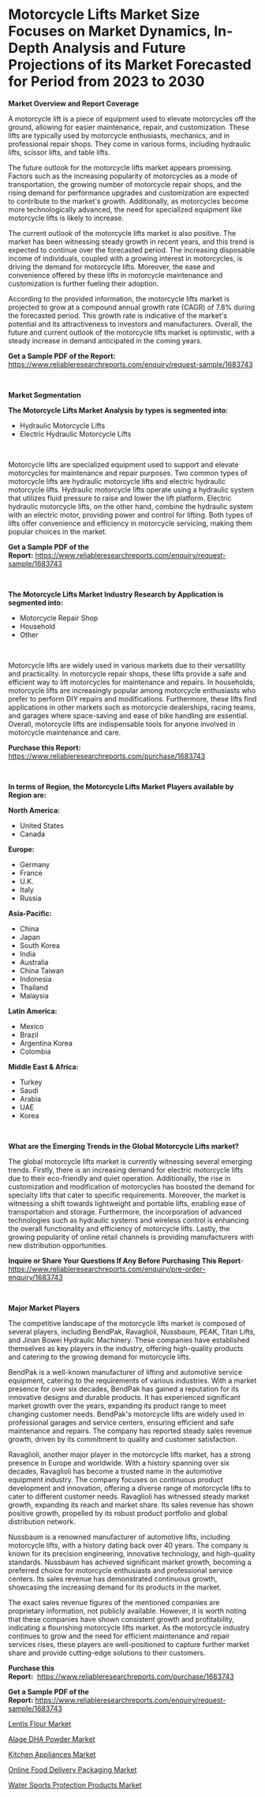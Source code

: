 <p><h1>Motorcycle Lifts Market Size Focuses on Market Dynamics, In-Depth Analysis and Future Projections of its Market Forecasted for Period from 2023 to 2030</h1></p><p><strong>Market Overview and Report Coverage</strong></p>
<p><p>A motorcycle lift is a piece of equipment used to elevate motorcycles off the ground, allowing for easier maintenance, repair, and customization. These lifts are typically used by motorcycle enthusiasts, mechanics, and in professional repair shops. They come in various forms, including hydraulic lifts, scissor lifts, and table lifts.</p><p>The future outlook for the motorcycle lifts market appears promising. Factors such as the increasing popularity of motorcycles as a mode of transportation, the growing number of motorcycle repair shops, and the rising demand for performance upgrades and customization are expected to contribute to the market's growth. Additionally, as motorcycles become more technologically advanced, the need for specialized equipment like motorcycle lifts is likely to increase.</p><p>The current outlook of the motorcycle lifts market is also positive. The market has been witnessing steady growth in recent years, and this trend is expected to continue over the forecasted period. The increasing disposable income of individuals, coupled with a growing interest in motorcycles, is driving the demand for motorcycle lifts. Moreover, the ease and convenience offered by these lifts in motorcycle maintenance and customization is further fueling their adoption.</p><p>According to the provided information, the motorcycle lifts market is projected to grow at a compound annual growth rate (CAGR) of 7.8% during the forecasted period. This growth rate is indicative of the market's potential and its attractiveness to investors and manufacturers. Overall, the future and current outlook of the motorcycle lifts market is optimistic, with a steady increase in demand anticipated in the coming years.</p></p>
<p><strong>Get a Sample PDF of the Report:</strong> <a href="https://www.reliableresearchreports.com/enquiry/request-sample/1683743">https://www.reliableresearchreports.com/enquiry/request-sample/1683743</a></p>
<p>&nbsp;</p>
<p><strong>Market Segmentation</strong></p>
<p><strong>The Motorcycle Lifts Market Analysis by types is segmented into:</strong></p>
<p><ul><li>Hydraulic Motorcycle Lifts</li><li>Electric Hydraulic Motorcycle Lifts</li></ul></p>
<p>&nbsp;</p>
<p><p>Motorcycle lifts are specialized equipment used to support and elevate motorcycles for maintenance and repair purposes. Two common types of motorcycle lifts are hydraulic motorcycle lifts and electric hydraulic motorcycle lifts. Hydraulic motorcycle lifts operate using a hydraulic system that utilizes fluid pressure to raise and lower the lift platform. Electric hydraulic motorcycle lifts, on the other hand, combine the hydraulic system with an electric motor, providing power and control for lifting. Both types of lifts offer convenience and efficiency in motorcycle servicing, making them popular choices in the market.</p></p>
<p><strong>Get a Sample PDF of the Report:</strong>&nbsp;<a href="https://www.reliableresearchreports.com/enquiry/request-sample/1683743">https://www.reliableresearchreports.com/enquiry/request-sample/1683743</a></p>
<p>&nbsp;</p>
<p><strong>The Motorcycle Lifts Market Industry Research by Application is segmented into:</strong></p>
<p><ul><li>Motorcycle Repair Shop</li><li>Household</li><li>Other</li></ul></p>
<p>&nbsp;</p>
<p><p>Motorcycle lifts are widely used in various markets due to their versatility and practicality. In motorcycle repair shops, these lifts provide a safe and efficient way to lift motorcycles for maintenance and repairs. In households, motorcycle lifts are increasingly popular among motorcycle enthusiasts who prefer to perform DIY repairs and modifications. Furthermore, these lifts find applications in other markets such as motorcycle dealerships, racing teams, and garages where space-saving and ease of bike handling are essential. Overall, motorcycle lifts are indispensable tools for anyone involved in motorcycle maintenance and care.</p></p>
<p><strong>Purchase this Report:</strong>&nbsp; <a href="https://www.reliableresearchreports.com/purchase/1683743">https://www.reliableresearchreports.com/purchase/1683743</a></p>
<p>&nbsp;</p>
<p><strong>In terms of Region, the Motorcycle Lifts Market Players available by Region are:</strong></p>
<p>
    <p> <strong> North America: </strong>
        <ul>
            <li>United States</li>
            <li>Canada</li>
        </ul>
        </p> 
    <p> <strong> Europe: </strong>
        <ul>
            <li>Germany</li>
            <li>France</li>
            <li>U.K.</li>
            <li>Italy</li>
            <li>Russia</li>
        </ul>
        </p> 
    <p> <strong> Asia-Pacific: </strong>
        <ul>
            <li>China</li>
            <li>Japan</li>
            <li>South Korea</li>
            <li>India</li>
            <li>Australia</li>
            <li>China Taiwan</li>
            <li>Indonesia</li>
            <li>Thailand</li>
            <li>Malaysia</li>
        </ul>
        </p> 
    <p> <strong> Latin America: </strong>
        <ul>
            <li>Mexico</li>
            <li>Brazil</li>
            <li>Argentina Korea</li>
            <li>Colombia</li>
        </ul>
        </p> 
    <p> <strong> Middle East & Africa: </strong>
        <ul>
            <li>Turkey</li>
            <li>Saudi</li>
            <li>Arabia</li>
            <li>UAE</li>
            <li>Korea</li>
        </ul>
    </p>
    </p>
<p>&nbsp;</p>
<p><strong>What are the Emerging Trends in the Global Motorcycle Lifts market?</strong></p>
<p><p>The global motorcycle lifts market is currently witnessing several emerging trends. Firstly, there is an increasing demand for electric motorcycle lifts due to their eco-friendly and quiet operation. Additionally, the rise in customization and modification of motorcycles has boosted the demand for specialty lifts that cater to specific requirements. Moreover, the market is witnessing a shift towards lightweight and portable lifts, enabling ease of transportation and storage. Furthermore, the incorporation of advanced technologies such as hydraulic systems and wireless control is enhancing the overall functionality and efficiency of motorcycle lifts. Lastly, the growing popularity of online retail channels is providing manufacturers with new distribution opportunities.</p></p>
<p><strong>Inquire or Share Your Questions If Any Before Purchasing This Report</strong>- <a href="https://www.reliableresearchreports.com/enquiry/pre-order-enquiry/1683743">https://www.reliableresearchreports.com/enquiry/pre-order-enquiry/1683743</a></p>
<p>&nbsp;</p>
<p><strong>Major Market Players</strong></p>
<p><p>The competitive landscape of the motorcycle lifts market is composed of several players, including BendPak, Ravaglioli, Nussbaum, PEAK, Titan Lifts, and Jinan Bowei Hydraulic Machinery. These companies have established themselves as key players in the industry, offering high-quality products and catering to the growing demand for motorcycle lifts.</p><p>BendPak is a well-known manufacturer of lifting and automotive service equipment, catering to the requirements of various industries. With a market presence for over six decades, BendPak has gained a reputation for its innovative designs and durable products. It has experienced significant market growth over the years, expanding its product range to meet changing customer needs. BendPak's motorcycle lifts are widely used in professional garages and service centers, ensuring efficient and safe maintenance and repairs. The company has reported steady sales revenue growth, driven by its commitment to quality and customer satisfaction.</p><p>Ravaglioli, another major player in the motorcycle lifts market, has a strong presence in Europe and worldwide. With a history spanning over six decades, Ravaglioli has become a trusted name in the automotive equipment industry. The company focuses on continuous product development and innovation, offering a diverse range of motorcycle lifts to cater to different customer needs. Ravaglioli has witnessed steady market growth, expanding its reach and market share. Its sales revenue has shown positive growth, propelled by its robust product portfolio and global distribution network.</p><p>Nussbaum is a renowned manufacturer of automotive lifts, including motorcycle lifts, with a history dating back over 40 years. The company is known for its precision engineering, innovative technology, and high-quality standards. Nussbaum has achieved significant market growth, becoming a preferred choice for motorcycle enthusiasts and professional service centers. Its sales revenue has demonstrated continuous growth, showcasing the increasing demand for its products in the market.</p><p>The exact sales revenue figures of the mentioned companies are proprietary information, not publicly available. However, it is worth noting that these companies have shown consistent growth and profitability, indicating a flourishing motorcycle lifts market. As the motorcycle industry continues to grow and the need for efficient maintenance and repair services rises, these players are well-positioned to capture further market share and provide cutting-edge solutions to their customers.</p></p>
<p><strong>Purchase this Report:</strong>&nbsp;&nbsp;<a href="https://www.reliableresearchreports.com/purchase/1683743">https://www.reliableresearchreports.com/purchase/1683743</a></p>
<p></p>
<p><strong>Get a Sample PDF of the Report:</strong>&nbsp;<a href="https://www.reliableresearchreports.com/enquiry/request-sample/1683743">https://www.reliableresearchreports.com/enquiry/request-sample/1683743</a></p>
<p><p><a href="https://www.linkedin.com/pulse/lentis-flour-market-research-report-provides-thorough-industry-nbtaf/">Lentis Flour Market</a></p><p><a href="https://www.linkedin.com/pulse/alage-dha-powder-market-size-growth-forecast-from-2023-6uief/">Alage DHA Powder Market</a></p><p><a href="https://medium.com/@nayanmongiarp23/kitchen-appliances-market-insight-market-trends-growth-forecasted-from-2023-to-2030-d776cab3ecf5">Kitchen Appliances Market</a></p><p><a href="https://medium.com/@klrahulrp23/online-food-delivery-packaging-market-the-key-to-successful-business-strategy-forecast-till-2030-fb6a770bb70c">Online Food Delivery Packaging Market</a></p><p><a href="https://www.linkedin.com/pulse/water-sports-protection-products-market-size-share-amp-trends-qyk5f/">Water Sports Protection Products Market</a></p></p>